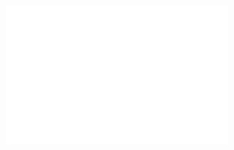 <!-- HoangVanBay -->
<a href="#" target="_blank">
  <img src="svg/hoangbaydev.svg" alt="width="1200" alt="hoangbaydev-official" />
</a>
<!--HoangVanBay Xin chào -->